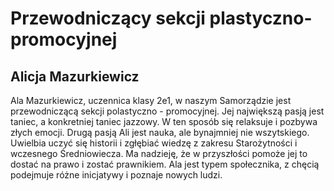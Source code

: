 # Przewodniczący sekcji plastyczno-promocyjnej
## Alicja Mazurkiewicz
Ala Mazurkiewicz, uczennica klasy 2e1, w naszym Samorządzie jest przewodniczącą sekcji polastyczno - promocyjnej. Jej największą pasją jest taniec, a konkretniej taniec jazzowy. W ten sposób się relaksuje i pozbywa złych emocji. Drugą pasją Ali jest nauka, ale bynajmniej nie wszytskiego. Uwielbia uczyć się historii i zgłębiać wiedzę z zakresu Starożytności i wczesnego Średniowiecza. Ma nadzieję, że w przyszłości pomoże jej to dostać na prawo i zostać prawnikiem. Ala jest typem społecznika, z chęcią podejmuje różne inicjatywy i poznaje nowych ludzi.